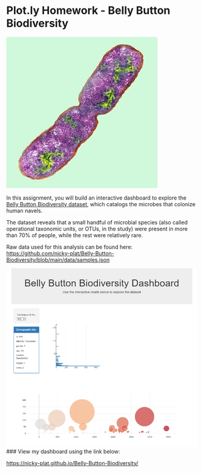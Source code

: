 # Plot.ly Homework - Belly Button Biodiversity

![Bacteria by filterforge.com](Images/bacteria.jpg)

In this assignment, you will build an interactive dashboard to explore the [Belly Button Biodiversity dataset](http://robdunnlab.com/projects/belly-button-biodiversity/), which catalogs the microbes that colonize human navels.

The dataset reveals that a small handful of microbial species (also called operational taxonomic units, or OTUs, in the study) were present in more than 70% of people, while the rest were relatively rare.

Raw data used for this analysis can be found here: 
https://github.com/nicky-plat/Belly-Button-Biodiversity/blob/main/data/samples.json

<img src="Images/dashboard.png" >
### View my dashboard using the link below:

https://nicky-plat.github.io/Belly-Button-Biodiversity/


